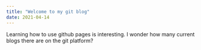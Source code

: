 ```yaml
---
title: "Welcome to my git blog"
date: 2021-04-14
---
```


Learning how to use github pages is interesting. I wonder how many current blogs there are on the git platform?
